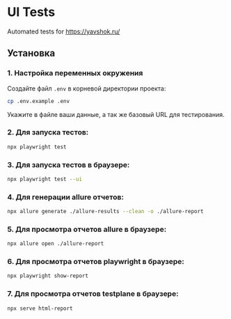 # UI Tests

Automated tests for https://yavshok.ru/

## Установка

### 1. Настройка переменных окружения

Создайте файл `.env` в корневой директории проекта:

```bash
cp .env.example .env
```

Укажите в файле ваши данные, а так же базовый URL для тестирования.

### 2. Для запуска тестов:

```bash
npx playwright test
```

### 3. Для запуска тестов в браузере:

```bash
npx playwright test --ui
```
### 4. Для генерации allure отчетов:

```bash
npx allure generate ./allure-results --clean -o ./allure-report
```

### 5. Для просмотра отчетов allure в браузере:

```bash
npx allure open ./allure-report
```

### 6. Для просмотра отчетов playwright в браузере:

```bash
npx playwright show-report
```

### 7. Для просмотра отчетов testplane в браузере:

```bash
npx serve html-report
```